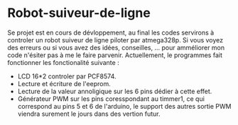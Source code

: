 Robot-suiveur-de-ligne
======================
Se projet est en cours de dévloppement, au final les codes servirons à controler un robot suiveur de ligne piloter par atmega328p.
Si vous voyez des erreurs ou si vous avez des idées, conseilles, ... pour amméliorer mon code n'ésiter pas à me le faire parvenir.
Actuellement, le programmes fait fonctionner les fonctionalité suivante :
- LCD 16*2 controler par PCF8574.
- Lecture et écriture de l'eeprom.
- Lecture de la valeur annoligique sur les 6 pins dédier à cette effet.
- Générateur PWM sur les pins coresspondant au timmer1, ce qui correspond au pins 5 et 6 de l'arduino, le support des autres sortie PWM viendra surement le jours dans des vertion futur.
